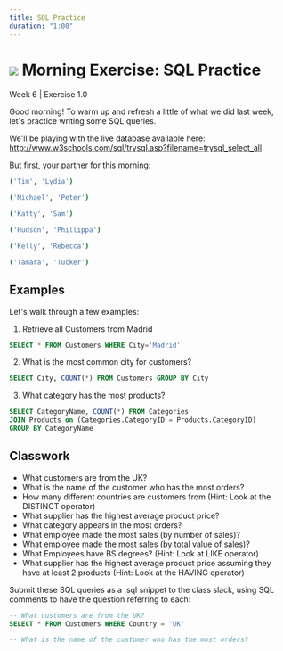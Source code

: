 ```yaml
---
title: SQL Practice
duration: "1:00"
---
```


# ![](https://ga-dash.s3.amazonaws.com/production/assets/logo-9f88ae6c9c3871690e33280fcf557f33.png) Morning Exercise: SQL Practice
Week 6 | Exercise 1.0

Good morning! To warm up and refresh a little of what we did last week, let's practice writing some SQL queries.

We'll be playing with the live database available here:
http://www.w3schools.com/sql/trysql.asp?filename=trysql_select_all

But first, your partner for this morning:

```bash
('Tim', 'Lydia')

('Michael', 'Peter')

('Katty', 'Sam')

('Hudson', 'Phillippa')

('Kelly', 'Rebecca')

('Tamara', 'Tucker')
```

## Examples
Let's walk through a few examples:

1) Retrieve all Customers from Madrid
```sql
SELECT * FROM Customers WHERE City='Madrid'
```

2) What is the most common city for customers?
```sql
SELECT City, COUNT(*) FROM Customers GROUP BY City
```

3) What category has the most products?
```sql
SELECT CategoryName, COUNT(*) FROM Categories
JOIN Products on (Categories.CategoryID = Products.CategoryID)
GROUP BY CategoryName
```

## Classwork
- What customers are from the UK?
- What is the name of the customer who has the most orders?
- How many different countries are customers from (Hint: Look at the DISTINCT operator)
- What supplier has the highest average product price?
- What category appears in the most orders?
- What employee made the most sales (by number of sales)?
- What employee made the most sales (by total value of sales)?
- What Employees have BS degrees? (Hint: Look at LIKE operator)
- What supplier has the highest average product price assuming they have at least 2 products (Hint: Look at the HAVING operator)


Submit these SQL queries as a .sql snippet to the class slack, using SQL comments to have the question referring to each:
```sql
-- What customers are from the UK?
SELECT * FROM Customers WHERE Country = 'UK'

-- What is the name of the customer who has the most orders?
```
